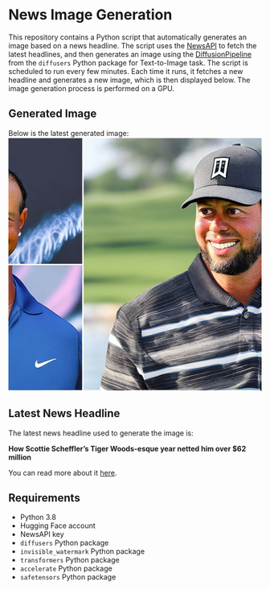 # News Image Generation
This repository contains a Python script that automatically generates an image based on a news headline. The script uses the [NewsAPI](https://newsapi.org/) to fetch the latest headlines, and then generates an image using the [DiffusionPipeline](https://github.com/huggingface/diffusers) from the `diffusers` Python package for Text-to-Image task.
The script is scheduled to run every few minutes. Each time it runs, it fetches a new headline and generates a new image, which is then displayed below. The image generation process is performed on a GPU.

## Generated Image
Below is the latest generated image:
![Generated Image](image.png)

## Latest News Headline
The latest news headline used to generate the image is:

**How Scottie Scheffler’s Tiger Woods-esque year netted him over $62 million**

You can read more about it [here](https://news.google.com/rss/articles/CBMirwFBVV95cUxOMTR3RVZJUEpRTnB2OVRXSm1pYWJjZVhaaE5fY3N5T2JrR1RxUTVpbXdzSENvdEQzbGVHR2xJdkdEdkRRQWxvMDVNOWtWT1MzZzFEcGV0djBBSi1NY0lKZHpnQzJkamVBYVctZFlzMUVMRjhaUTZHMC1WOVJNNm9taWpFckVHN0NiMDRKRHRqbzhHMjkzY01fT2N6VExqNzJnSFgzMFpVTXFuemVvM1RB?oc=5).

## Requirements
- Python 3.8
- Hugging Face account
- NewsAPI key
- `diffusers` Python package
- `invisible_watermark` Python package
- `transformers` Python package
- `accelerate` Python package
- `safetensors` Python package
